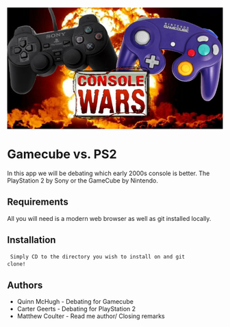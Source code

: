 ![GameCube vs PS2](images/readme_banner.jpg "GameCube vs PS2")

# Gamecube vs. PS2

In this app we will be debating which early 2000s console is better. The PlayStation 2 by Sony or the GameCube by Nintendo.

## Requirements

All you will need is a modern web browser as well as git installed locally.

## Installation 

<code> Simply CD to the directory you wish to install on and git clone! </code>

## Authors 

<ul>
	<li>Quinn McHugh - Debating for Gamecube</li>
	<li>Carter Geerts - Debating for PlayStation 2</li>	
	<li>Matthew Coulter - Read me author/ Closing remarks</li>
</ul>

